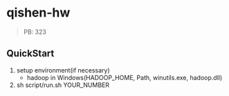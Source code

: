 # qishen-hw
> PB: 323

## QuickStart
1. setup environment(if necessary)
    - hadoop in Windows(HADOOP_HOME, Path, winutils.exe, hadoop.dll)
2. sh script/run.sh YOUR_NUMBER
